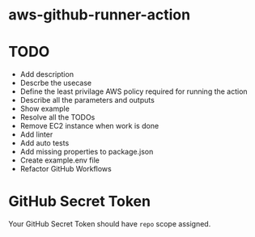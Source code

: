 # aws-github-runner-action

# TODO

- Add description
- Descrbe the usecase
- Define the least privilage AWS policy required for running the action
- Describe all the parameters and outputs
- Show example
- Resolve all the TODOs
- Remove EC2 instance when work is done
- Add linter
- Add auto tests
- Add missing properties to package.json
- Create example.env file
- Refactor GitHub Workflows

# GitHub Secret Token

Your GitHub Secret Token should have `repo` scope assigned.
